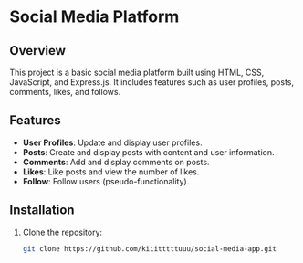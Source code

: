 # Social Media Platform

## Overview

This project is a basic social media platform built using HTML, CSS, JavaScript, and Express.js. It includes features such as user profiles, posts, comments, likes, and follows.

## Features

- **User Profiles**: Update and display user profiles.
- **Posts**: Create and display posts with content and user information.
- **Comments**: Add and display comments on posts.
- **Likes**: Like posts and view the number of likes.
- **Follow**: Follow users (pseudo-functionality).

## Installation

1. Clone the repository:

   ```bash
   git clone https://github.com/kiiitttttuuu/social-media-app.git

